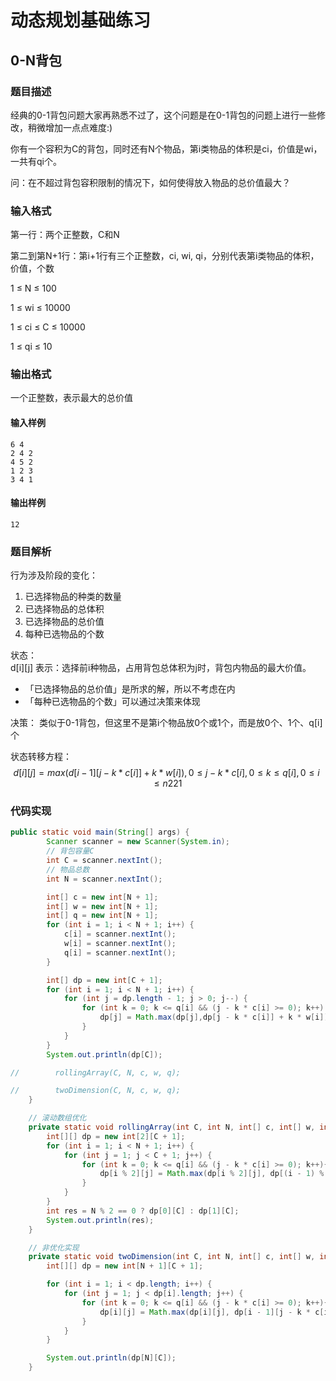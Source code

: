 # 动态规划基础练习
## 0-N背包
### 题目描述
经典的0-1背包问题大家再熟悉不过了，这个问题是在0-1背包的问题上进行一些修改，稍微增加一点点难度:)

你有一个容积为C的背包，同时还有N个物品，第i类物品的体积是ci，价值是wi，一共有qi个。

问：在不超过背包容积限制的情况下，如何使得放入物品的总价值最大？
### 输入格式
第一行：两个正整数，C和N

第二到第N+1行：第i+1行有三个正整数，ci, wi, qi，分别代表第i类物品的体积，价值，个数

1 ≤ N ≤ 100

1 ≤ wi ≤ 10000

1 ≤ ci ≤ C ≤ 10000

1 ≤ qi ≤ 10
### 输出格式
一个正整数，表示最大的总价值
#### 输入样例
```
6 4
2 4 2
4 5 2
1 2 3
3 4 1
```
#### 输出样例
```
12
```

### 题目解析
行为涉及阶段的变化：
1. 已选择物品的种类的数量
2. 已选择物品的总体积
3. 已选择物品的总价值
4. 每种已选物品的个数  

状态：  
d[i][j] 表示：选择前i种物品，占用背包总体积为j时，背包内物品的最大价值。
- 「已选择物品的总价值」是所求的解，所以不考虑在内
- 「每种已选物品的个数」可以通过决策来体现

决策：
类似于0-1背包，但这里不是第i个物品放0个或1个，而是放0个、1个、q[i]个

状态转移方程：
$$
d[i][j] = max(d[i-1][j-k*c[i]] + k*w[i]), 0 \leq j-k*c[i],0 \leq k \leq q[i],0 \leq i \leq n2 21
$$

### 代码实现
```java
public static void main(String[] args) {
        Scanner scanner = new Scanner(System.in);
        // 背包容量C
        int C = scanner.nextInt();
        // 物品总数
        int N = scanner.nextInt();

        int[] c = new int[N + 1];
        int[] w = new int[N + 1];
        int[] q = new int[N + 1];
        for (int i = 1; i < N + 1; i++) {
            c[i] = scanner.nextInt();
            w[i] = scanner.nextInt();
            q[i] = scanner.nextInt();
        }

        int[] dp = new int[C + 1];
        for (int i = 1; i < N + 1; i++) {
            for (int j = dp.length - 1; j > 0; j--) {
                for (int k = 0; k <= q[i] && (j - k * c[i] >= 0); k++) {
                    dp[j] = Math.max(dp[j],dp[j - k * c[i]] + k * w[i]);
                }
            }
        }
        System.out.println(dp[C]);

//        rollingArray(C, N, c, w, q);

//        twoDimension(C, N, c, w, q);
    }

    // 滚动数组优化
    private static void rollingArray(int C, int N, int[] c, int[] w, int[] q) {
        int[][] dp = new int[2][C + 1];
        for (int i = 1; i < N + 1; i++) {
            for (int j = 1; j < C + 1; j++) {
                for (int k = 0; k <= q[i] && (j - k * c[i] >= 0); k++){
                    dp[i % 2][j] = Math.max(dp[i % 2][j], dp[(i - 1) % 2][j - k * c[i]] + k * w[i]);
                }
            }
        }
        int res = N % 2 == 0 ? dp[0][C] : dp[1][C];
        System.out.println(res);
    }

    // 非优化实现
    private static void twoDimension(int C, int N, int[] c, int[] w, int[] q) {
        int[][] dp = new int[N + 1][C + 1];

        for (int i = 1; i < dp.length; i++) {
            for (int j = 1; j < dp[i].length; j++) {
                for (int k = 0; k <= q[i] && (j - k * c[i] >= 0); k++){
                    dp[i][j] = Math.max(dp[i][j], dp[i - 1][j - k * c[i]] + k * w[i]);
                }
            }
        }

        System.out.println(dp[N][C]);
    }
```